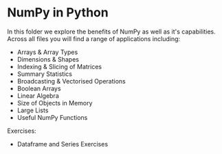 # NumPy in Python

In this folder we explore the benefits of NumPy as well as it's capabilities. Across all files you will find a range of applications including:
- Arrays & Array Types
- Dimensions & Shapes
- Indexing & Slicing of Matrices
- Summary Statistics
- Broadcasting & Vectorised Operations
- Boolean Arrays
- Linear Algebra
- Size of Objects in Memory
- Large Lists 
- Useful NumPy Functions

Exercises:
- Dataframe and Series Exercises
